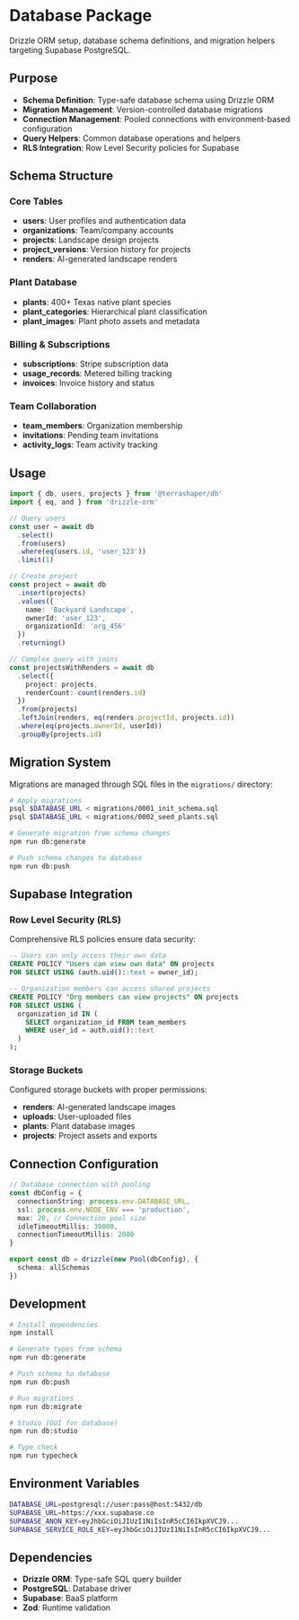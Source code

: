 # Database Package

Drizzle ORM setup, database schema definitions, and migration helpers targeting Supabase PostgreSQL.

## Purpose

- **Schema Definition**: Type-safe database schema using Drizzle ORM
- **Migration Management**: Version-controlled database migrations
- **Connection Management**: Pooled connections with environment-based configuration
- **Query Helpers**: Common database operations and helpers
- **RLS Integration**: Row Level Security policies for Supabase

## Schema Structure

### Core Tables
- **users**: User profiles and authentication data
- **organizations**: Team/company accounts
- **projects**: Landscape design projects
- **project_versions**: Version history for projects
- **renders**: AI-generated landscape renders

### Plant Database
- **plants**: 400+ Texas native plant species
- **plant_categories**: Hierarchical plant classification
- **plant_images**: Plant photo assets and metadata

### Billing & Subscriptions
- **subscriptions**: Stripe subscription data
- **usage_records**: Metered billing tracking
- **invoices**: Invoice history and status

### Team Collaboration
- **team_members**: Organization membership
- **invitations**: Pending team invitations
- **activity_logs**: Team activity tracking

## Usage

```typescript
import { db, users, projects } from '@terrashaper/db'
import { eq, and } from 'drizzle-orm'

// Query users
const user = await db
  .select()
  .from(users)
  .where(eq(users.id, 'user_123'))
  .limit(1)

// Create project
const project = await db
  .insert(projects)
  .values({
    name: 'Backyard Landscape',
    ownerId: 'user_123',
    organizationId: 'org_456'
  })
  .returning()

// Complex query with joins
const projectsWithRenders = await db
  .select({
    project: projects,
    renderCount: count(renders.id)
  })
  .from(projects)
  .leftJoin(renders, eq(renders.projectId, projects.id))
  .where(eq(projects.ownerId, userId))
  .groupBy(projects.id)
```

## Migration System

Migrations are managed through SQL files in the `migrations/` directory:

```bash
# Apply migrations
psql $DATABASE_URL < migrations/0001_init_schema.sql
psql $DATABASE_URL < migrations/0002_seed_plants.sql

# Generate migration from schema changes
npm run db:generate

# Push schema changes to database
npm run db:push
```

## Supabase Integration

### Row Level Security (RLS)
Comprehensive RLS policies ensure data security:

```sql
-- Users can only access their own data
CREATE POLICY "Users can view own data" ON projects
FOR SELECT USING (auth.uid()::text = owner_id);

-- Organization members can access shared projects
CREATE POLICY "Org members can view projects" ON projects
FOR SELECT USING (
  organization_id IN (
    SELECT organization_id FROM team_members 
    WHERE user_id = auth.uid()::text
  )
);
```

### Storage Buckets
Configured storage buckets with proper permissions:

- **renders**: AI-generated landscape images
- **uploads**: User-uploaded files
- **plants**: Plant database images
- **projects**: Project assets and exports

## Connection Configuration

```typescript
// Database connection with pooling
const dbConfig = {
  connectionString: process.env.DATABASE_URL,
  ssl: process.env.NODE_ENV === 'production',
  max: 20, // Connection pool size
  idleTimeoutMillis: 30000,
  connectionTimeoutMillis: 2000
}

export const db = drizzle(new Pool(dbConfig), { 
  schema: allSchemas 
})
```

## Development

```bash
# Install dependencies
npm install

# Generate types from schema
npm run db:generate

# Push schema to database
npm run db:push

# Run migrations
npm run db:migrate

# Studio (GUI for database)
npm run db:studio

# Type check
npm run typecheck
```

## Environment Variables

```bash
DATABASE_URL=postgresql://user:pass@host:5432/db
SUPABASE_URL=https://xxx.supabase.co
SUPABASE_ANON_KEY=eyJhbGciOiJIUzI1NiIsInR5cCI6IkpXVCJ9...
SUPABASE_SERVICE_ROLE_KEY=eyJhbGciOiJIUzI1NiIsInR5cCI6IkpXVCJ9...
```

## Dependencies

- **Drizzle ORM**: Type-safe SQL query builder
- **PostgreSQL**: Database driver
- **Supabase**: BaaS platform
- **Zod**: Runtime validation